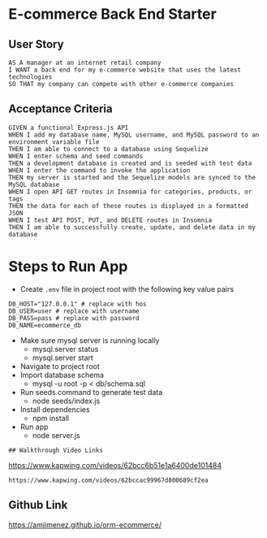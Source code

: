 # E-commerce Back End Starter 

## User Story

```
AS A manager at an internet retail company
I WANT a back end for my e-commerce website that uses the latest technologies
SO THAT my company can compete with other e-commerce companies
```

## Acceptance Criteria

```
GIVEN a functional Express.js API
WHEN I add my database name, MySQL username, and MySQL password to an environment variable file
THEN I am able to connect to a database using Sequelize
WHEN I enter schema and seed commands
THEN a development database is created and is seeded with test data
WHEN I enter the command to invoke the application
THEN my server is started and the Sequelize models are synced to the MySQL database
WHEN I open API GET routes in Insomnia for categories, products, or tags
THEN the data for each of these routes is displayed in a formatted JSON
WHEN I test API POST, PUT, and DELETE routes in Insomnia
THEN I am able to successfully create, update, and delete data in my database
```

# Steps to Run App
- Create `.env` file in project root with the following key value pairs

```
DB_HOST="127.0.0.1" # replace with hos
DB_USER=user # replace with username
DB_PASS=pass # replace with password
DB_NAME=ecommerce_db
```

- Make sure mysql server is running locally
  - mysql.server status
  - mysql.server start
- Navigate to project root
- Import database schema
  - mysql -u root -p < db/schema.sql
- Run seeds command to generate test data
  - node seeds/index.js 
- Install dependencies
  - npm install
- Run app
  - node server.js
  
```
## Walkthrough Video Links
```
https://www.kapwing.com/videos/62bcc6b51e1a6400de101484
```
https://www.kapwing.com/videos/62bccac99967d800689cf2ea
```
## Github Link

https://amjimenez.github.io/orm-ecommerce/

